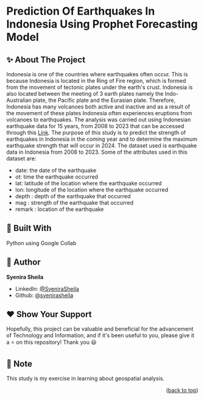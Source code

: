 # Prediction Of Earthquakes In Indonesia Using Prophet Forecasting Model

## ✨ About The Project

Indonesia is one of the countries where earthquakes often occur. This is because Indonesia is located in the Ring of Fire region, which is formed from the movement of tectonic plates under the earth's crust. Indonesia is also located between the meeting of 3 earth plates namely the Indo-Australian plate, the Pacific plate and the Eurasian plate. Therefore, Indonesia has many volcanoes both active and inactive and as a result of the movement of these plates Indonesia often experiences eruptions from volcanoes to earthquakes. The analysis was carried out using Indonesian earthquake data for 15 years, from 2008 to 2023 that can be accessed through this [Link](https://www.kaggle.com/datasets/kekavigi/earthquakes-in-indonesia).
The purpose of this study is to predict the strength of earthquakes in Indonesia in the coming year and to determine the maximum earthquake strength that will occur in 2024.
The dataset used is earthquake data in Indonesia from 2008 to 2023. Some of the attributes used in this dataset are:
* date: the date of the earthquake
* ot: time the earthquake occurred
* lat: latitude of the location where the earthquake occurred
* lon: longitude of the location where the earthquake occurred
* depth : depth of the earthquake that occurred
* mag : strength of the earthquake that occurred
* remark : location of the earthquake

## 🚀 Built With

Python using Google Collab

## 👤 Author

**Syenira Sheila**

- LinkedIn: [@SyeniraSheila](https://www.linkedin.com/in/syenira-sheila-364304256/)
- Github: [@syenirasheila](https://github.com/syenirasheila)

## ❤️ Show Your Support

Hopefully, this project can be valuable and beneficial for the advancement of Technology and Information, and if it's been useful to you, please give it a ⭐️ on this repository! Thank you 😃

## 📌 Note

This study is my exercise in learning about geospatial analysis. 


<p align="right">(<a href="#readme-top">back to top</a>)</p>
